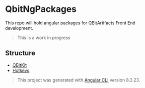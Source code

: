 # QbitNgPackages

This repo will hold angular packages for QBitArtifacts Front End development.

> This is a work in progress

## Structure
- [QBitKit](./projects/qbitkit-ng)
- [Hotkeys](./projects/hotkeys)

> This project was generated with [Angular CLI](https://github.com/angular/angular-cli) version 8.3.23.
